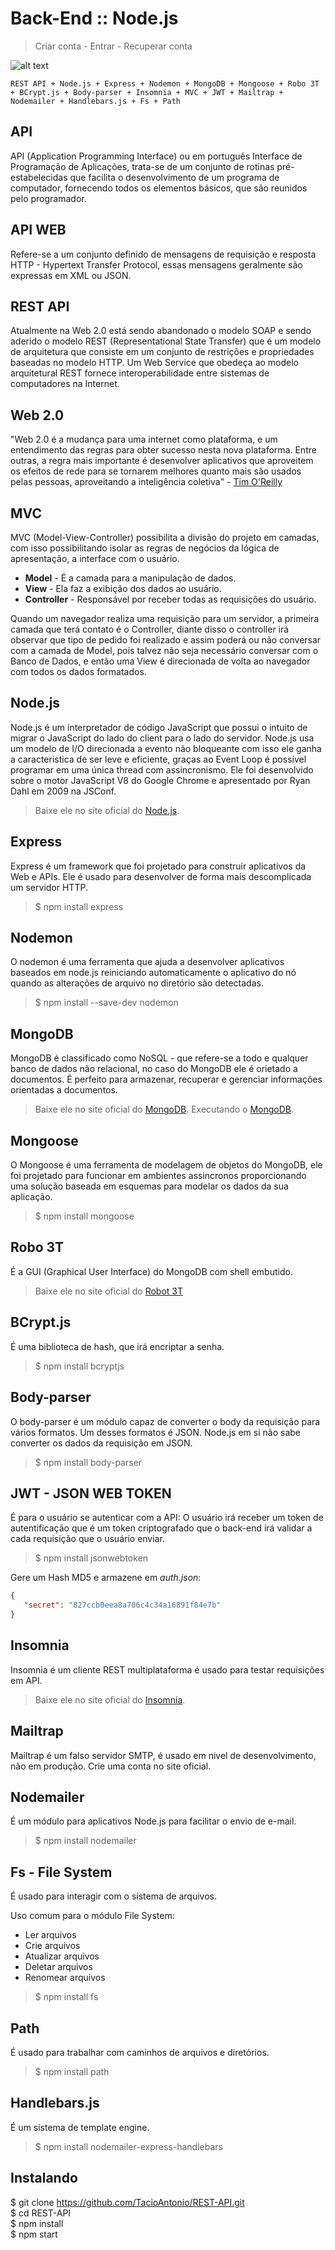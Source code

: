 # Back-End :: Node.js
> Criar conta - Entrar - Recuperar conta

![alt text](https://cdn.filestackcontent.com/aq3jZRygQy6ku6ElUlJw)
``` 
REST API + Node.js + Express + Nodemon + MongoDB + Mongoose + Robo 3T + BCrypt.js + Body-parser + Insomnia + MVC + JWT + Mailtrap + Nodemailer + Handlebars.js + Fs + Path
```

## API
API (Application Programming Interface) ou em português Interface de Programação de Aplicações, trata-se de um conjunto de rotinas pré-estabelecidas que facilita o desenvolvimento de um programa de computador, fornecendo todos os elementos básicos, que são reunidos pelo programador.

## API WEB
Refere-se a um conjunto definido de mensagens de requisição e resposta HTTP - Hypertext Transfer Protocol, essas mensagens geralmente são expressas em XML ou JSON.

## REST API
Atualmente na Web 2.0 está sendo abandonado o modelo SOAP e sendo aderido o modelo REST (Representational State Transfer) que é um modelo de arquitetura que consiste em um conjunto de restrições e propriedades baseadas no modelo HTTP. Um Web Service que obedeça ao modelo arquitetural REST fornece interoperabilidade entre sistemas de computadores na Internet.

## Web 2.0
"Web 2.0 é a mudança para uma internet como plataforma, e um entendimento das regras para obter sucesso nesta nova plataforma. Entre outras, a regra mais importante é desenvolver aplicativos que aproveitem os efeitos de rede para se tornarem melhores quanto mais são usados pelas pessoas, aproveitando a inteligência coletiva" - [Tim O'Reilly](https://pt.wikipedia.org/wiki/Tim_O%27Reilly)

## MVC
MVC (Model-View-Controller) possibilita a divisão do projeto em camadas, com isso possibilitando isolar as regras de negócios da lógica de apresentação, a interface com o usuário.

* **Model**      - É a camada para a manipulação de dados.
* **View**       - Ela faz a exibição dos dados ao usuário.
* **Controller** - Responsável por receber todas as requisições do usuário.

Quando um navegador realiza uma requisição para um servidor, a primeira camada que terá contato é o Controller, diante disso o controller irá observar que tipo de pedido foi realizado e assim poderá ou não conversar com a camada de Model, pois talvez não seja necessário conversar com o Banco de Dados, e então uma View é direcionada de volta ao navegador com todos os dados formatados.

## Node.js
Node.js é um interpretador de código JavaScript que possui o intuito de migrar o JavaScript do lado do client para o lado do servidor. Node.js usa um modelo de I/O direcionada a evento não bloqueante com isso ele ganha a caracteristica de ser leve e eficiente, graças ao Event Loop é possível programar em uma única thread com assincronismo. Ele foi desenvolvido sobre o motor JavaScript V8 do Google Chrome e apresentado por Ryan Dahl em 2009 na JSConf.

> Baixe ele no site oficial do [Node.js](https://nodejs.org/en/download/).

## Express
Express é um framework que foi projetado para construir aplicativos da Web e APIs. Ele é usado para desenvolver de forma mais descomplicada um servidor HTTP.

> $ npm install express

## Nodemon
O nodemon é uma ferramenta que ajuda a desenvolver aplicativos baseados em node.js reiniciando automaticamente o aplicativo do nó quando as alterações de arquivo no diretório são detectadas.

> $ npm install --save-dev nodemon

## MongoDB
MongoDB é classificado como NoSQL - que refere-se a todo e qualquer banco de dados não relacional, no caso do MongoDB ele é orietado a documentos. É perfeito para armazenar, recuperar e gerenciar informações orientadas a documentos.

> Baixe ele no site oficial do [MongoDB](https://docs.mongodb.com/manual/installation/).
Executando o [MongoDB](https://docs.mongodb.com/manual/tutorial/install-mongodb-on-windows/#run-mongodb-from-cmd).

## Mongoose
O Mongoose é uma ferramenta de modelagem de objetos do MongoDB, ele foi projetado para funcionar em ambientes assincronos proporcionando uma solução baseada em esquemas para modelar os dados da sua aplicação.

> $ npm install mongoose

## Robo 3T
É a GUI (Graphical User Interface) do MongoDB com shell embutido.

> Baixe ele no site oficial do [Robot 3T](https://robomongo.org/download)

## BCrypt.js
É uma biblioteca de hash, que irá encriptar a senha.

> $ npm install bcryptjs

## Body-parser
O body-parser é um módulo capaz de converter o body da requisição para vários formatos. Um desses formatos é JSON. Node.js em si não sabe converter os dados da requisição em JSON.

> $ npm install body-parser

## JWT - JSON WEB TOKEN
É para o usuário se autenticar com a API: O usuário irá receber um token de autentificação que é um token criptografado que o back-end irá validar a cada requisição que o usuário enviar.

> $ npm install jsonwebtoken

Gere um Hash MD5 e armazene em *auth.json*:
```json
{
   "secret": "827ccb0eea8a706c4c34a16891f84e7b"
}
``` 

## Insomnia
Insomnia é um cliente REST multiplataforma é usado para testar requisições em API.
> Baixe ele no site oficial do [Insomnia](https://insomnia.rest/download/).

## Mailtrap
Mailtrap é um falso servidor SMTP, é usado em nivel de desenvolvimento, não em produção. Crie uma conta no site oficial.

## Nodemailer
É um módulo para aplicativos Node.js para facilitar o envio de e-mail.

> $ npm install nodemailer

## Fs - File System
É usado para interagir com o sistema de arquivos.

Uso comum para o módulo File System:
* Ler arquivos
* Crie arquivos
* Atualizar arquivos
* Deletar arquivos
* Renomear arquivos

> $  npm install fs

## Path
É usado para trabalhar com caminhos de arquivos e diretórios.

> $  npm install path

## Handlebars.js
É um sistema de template engine.

> $ npm install nodemailer-express-handlebars

## Instalando
$ git clone https://github.com/TacioAntonio/REST-API.git<br>
$ cd REST-API<br>
$ npm install<br>
$ npm start
